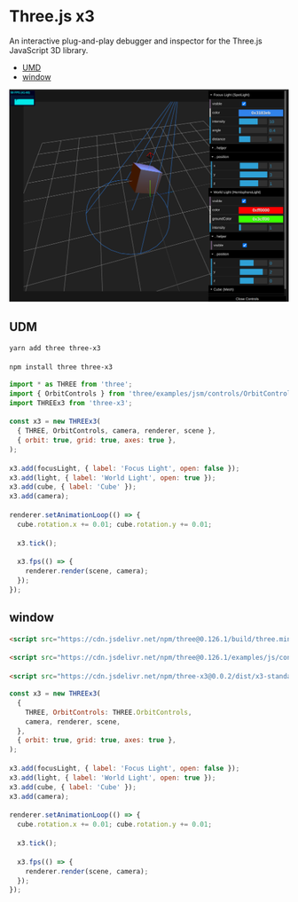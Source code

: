 # Three.js x3

An interactive plug-and-play debugger and inspector for the Three.js JavaScript 3D library.

- [UMD](#udm)
- [window](#window)

[![Three.js x3 demonstration](https://raw.githubusercontent.com/gbaptista/three.js-x3/main/images/x3.png)](https://raw.githubusercontent.com/gbaptista/three.js-x3/main/images/x3.png)

## UDM

```bash
yarn add three three-x3

npm install three three-x3
```

```js
import * as THREE from 'three';
import { OrbitControls } from 'three/examples/jsm/controls/OrbitControls'
import THREEx3 from 'three-x3';

const x3 = new THREEx3(
  { THREE, OrbitControls, camera, renderer, scene },
  { orbit: true, grid: true, axes: true },
);

x3.add(focusLight, { label: 'Focus Light', open: false });
x3.add(light, { label: 'World Light', open: true });
x3.add(cube, { label: 'Cube' });
x3.add(camera);

renderer.setAnimationLoop(() => {
  cube.rotation.x += 0.01; cube.rotation.y += 0.01;

  x3.tick();

  x3.fps(() => {
    renderer.render(scene, camera);
  });
});
```

## window

```html
<script src="https://cdn.jsdelivr.net/npm/three@0.126.1/build/three.min.js" integrity="sha256-RhW9lLg3YYVh/c3z+9Q8cUD5GFShsH1f7mR0lvCROpk=" crossorigin="anonymous"></script>

<script src="https://cdn.jsdelivr.net/npm/three@0.126.1/examples/js/controls/OrbitControls.js" integrity="sha256-+ncCNttOcMopCUa47Sn26Tg06ZC2SnWoi/XikKAhnSY=" crossorigin="anonymous"></script>

<script src="https://cdn.jsdelivr.net/npm/three-x3@0.0.2/dist/x3-standalone.js" integrity="sha256-0ExWK4qAjoTCSQ2V15Z2tcdiRHexpO8qrOUNCGAWMC0=" crossorigin="anonymous"></script>
```

```js
const x3 = new THREEx3(
  {
    THREE, OrbitControls: THREE.OrbitControls,
    camera, renderer, scene,
  },
  { orbit: true, grid: true, axes: true },
);

x3.add(focusLight, { label: 'Focus Light', open: false });
x3.add(light, { label: 'World Light', open: true });
x3.add(cube, { label: 'Cube' });
x3.add(camera);

renderer.setAnimationLoop(() => {
  cube.rotation.x += 0.01; cube.rotation.y += 0.01;

  x3.tick();

  x3.fps(() => {
    renderer.render(scene, camera);
  });
});
```

